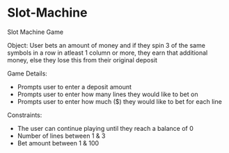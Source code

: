 # Slot-Machine
Slot Machine Game

Object: User bets an amount of money and if they spin 3 of the same symbols in a row in atleast 1 column or more, they earn that additional money, else they lose this from their original deposit

Game Details:
- Prompts user to enter a deposit amount
- Prompts user to enter how many lines they would like to bet on
- Prompts user to enter how much ($) they would like to bet for each line

Constraints:
- The user can continue playing until they reach a balance of 0
- Number of lines between 1 & 3
- Bet amount between 1 & 100
